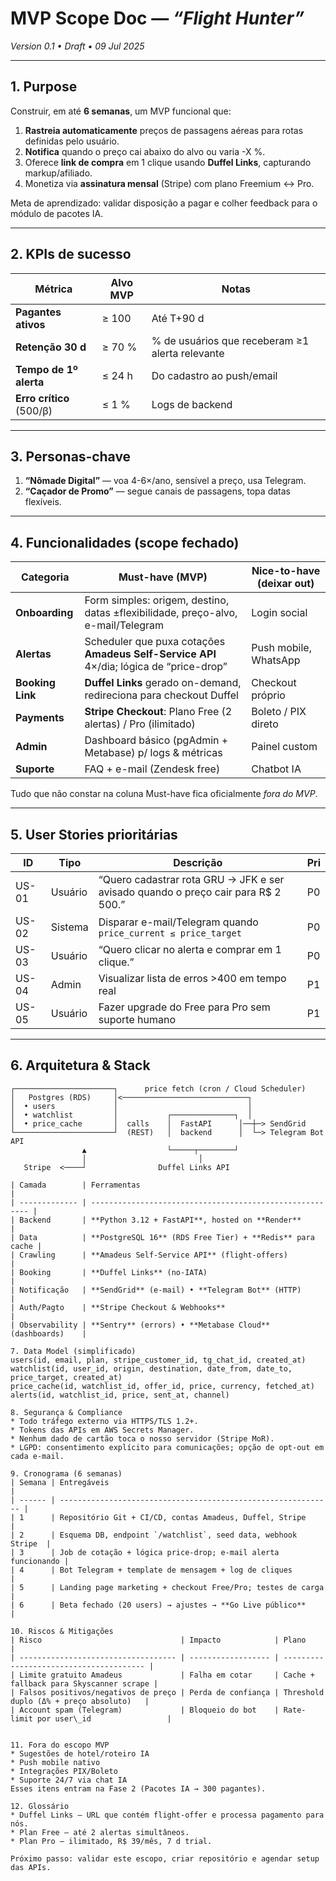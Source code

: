 # MVP Scope Doc — _“Flight Hunter”_  
_Version 0.1 • Draft • 09 Jul 2025_

---

## 1. Purpose  
Construir, em até **6 semanas**, um MVP funcional que:  

1. **Rastreia automaticamente** preços de passagens aéreas para rotas definidas pelo usuário.  
2. **Notifica** quando o preço cai abaixo do alvo ou varia -X %.  
3. Oferece **link de compra** em 1 clique usando **Duffel Links**, capturando markup/afiliado.  
4. Monetiza via **assinatura mensal** (Stripe) com plano Freemium ↔ Pro.  

Meta de aprendizado: validar disposição a pagar e colher feedback para o módulo de pacotes IA.

---

## 2. KPIs de sucesso  

| Métrica                    | Alvo MVP | Notas |
|----------------------------|----------|-------|
| **Pagantes ativos**        | ≥ 100    | Até T+90 d |
| **Retenção 30 d**          | ≥ 70 %   | % de usuários que receberam ≥1 alerta relevante |
| **Tempo de 1º alerta**     | ≤ 24 h   | Do cadastro ao push/email |
| **Erro crítico** (500/β)   | ≤ 1 %    | Logs de backend |

---

## 3. Personas‐chave  

1. **“Nômade Digital”** — voa 4-6×/ano, sensível a preço, usa Telegram.  
2. **“Caçador de Promo”** — segue canais de passagens, topa datas flexíveis.  

---

## 4. Funcionalidades (scope fechado)

| Categoria       | Must-have (MVP)                                   | Nice-to-have (deixar out) |
|-----------------|---------------------------------------------------|---------------------------|
| **Onboarding**  | Form simples: origem, destino, datas ±flexibilidade, preço-alvo, e-mail/Telegram | Login social |
| **Alertas**     | Scheduler que puxa cotações **Amadeus Self-Service API** 4×/dia; lógica de “price-drop” | Push mobile, WhatsApp |
| **Booking Link**| **Duffel Links** gerado on-demand, redireciona para checkout Duffel | Checkout próprio |
| **Payments**    | **Stripe Checkout**: Plano Free (2 alertas) / Pro (ilimitado) | Boleto / PIX direto |
| **Admin**       | Dashboard básico (pgAdmin + Metabase) p/ logs & métricas | Painel custom |
| **Suporte**     | FAQ + e-mail (Zendesk free) | Chatbot IA |

Tudo que não constar na coluna Must-have fica oficialmente _fora do MVP_.

---

## 5. User Stories prioritárias  

| ID | Tipo | Descrição | Pri |
|----|------|-----------|-----|
| US-01 | Usuário | “Quero cadastrar rota GRU → JFK e ser avisado quando o preço cair para R$ 2 500.” | P0 |
| US-02 | Sistema | Disparar e-mail/Telegram quando `price_current ≤ price_target` | P0 |
| US-03 | Usuário | “Quero clicar no alerta e comprar em 1 clique.” | P0 |
| US-04 | Admin   | Visualizar lista de erros >400 em tempo real | P1 |
| US-05 | Usuário | Fazer upgrade do Free para Pro sem suporte humano | P1 |

---

## 6. Arquitetura & Stack  

```plaintext
┌──────────────────────┐      price fetch (cron / Cloud Scheduler)
│   Postgres (RDS)     │<────────────────────────────┐
│  • users             │                             │
│  • watchlist         │           ┌──────────────┐  │
│  • price_cache       │  calls    │  FastAPI      │──┼─> SendGrid
└──────────────────────┘  (REST)   │  backend      │  └─> Telegram Bot API
                ▲                  └─────┬────────┘
                │                         │
   Stripe  <────┘                Duffel Links API

| Camada        | Ferramentas                                              |
| ------------- | -------------------------------------------------------- |
| Backend       | **Python 3.12 + FastAPI**, hosted on **Render**          |
| Data          | **PostgreSQL 16** (RDS Free Tier) + **Redis** para cache |
| Crawling      | **Amadeus Self-Service API** (flight-offers)             |
| Booking       | **Duffel Links** (no-IATA)                               |
| Notificação   | **SendGrid** (e-mail) • **Telegram Bot** (HTTP)          |
| Auth/Pagto    | **Stripe Checkout & Webhooks**                           |
| Observability | **Sentry** (errors) • **Metabase Cloud** (dashboards)    |

7. Data Model (simplificado)
users(id, email, plan, stripe_customer_id, tg_chat_id, created_at)
watchlist(id, user_id, origin, destination, date_from, date_to, price_target, created_at)
price_cache(id, watchlist_id, offer_id, price, currency, fetched_at)
alerts(id, watchlist_id, price, sent_at, channel)

8. Segurança & Compliance
* Todo tráfego externo via HTTPS/TLS 1.2+.
* Tokens das APIs em AWS Secrets Manager.
* Nenhum dado de cartão toca o nosso servidor (Stripe MoR).
* LGPD: consentimento explícito para comunicações; opção de opt-out em cada e-mail.

9. Cronograma (6 semanas)
| Semana | Entregáveis                                                   |
| ------ | ------------------------------------------------------------- |
| 1      | Repositório Git + CI/CD, contas Amadeus, Duffel, Stripe       |
| 2      | Esquema DB, endpoint `/watchlist`, seed data, webhook Stripe  |
| 3      | Job de cotação + lógica price-drop; e-mail alerta funcionando |
| 4      | Bot Telegram + template de mensagem + log de cliques          |
| 5      | Landing page marketing + checkout Free/Pro; testes de carga   |
| 6      | Beta fechado (20 users) → ajustes → **Go Live público**       |

10. Riscos & Mitigações
| Risco                               | Impacto            | Plano                                   |
| ----------------------------------- | ------------------ | --------------------------------------- |
| Limite gratuito Amadeus             | Falha em cotar     | Cache + fallback para Skyscanner scrape |
| Falsos positivos/negativos de preço | Perda de confiança | Threshold duplo (Δ% + preço absoluto)   |
| Account spam (Telegram)             | Bloqueio do bot    | Rate-limit por user\_id                 |


11. Fora do escopo MVP
* Sugestões de hotel/roteiro IA
* Push mobile nativo
* Integrações PIX/Boleto
* Suporte 24/7 via chat IA 
Esses itens entram na Fase 2 (Pacotes IA → 300 pagantes).

12. Glossário
* Duffel Links – URL que contém flight-offer e processa pagamento para nós.
* Plan Free – até 2 alertas simultâneos.
* Plan Pro – ilimitado, R$ 39/mês, 7 d trial.

Próximo passo: validar este escopo, criar repositório e agendar setup das APIs.

